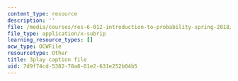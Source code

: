 ```yaml
---
content_type: resource
description: ''
file: /media/courses/res-6-012-introduction-to-probability-spring-2018/7d9f74cd538278a801e2631e252b04b5_Ne2lmAZI4-I.srt
file_type: application/x-subrip
learning_resource_types: []
ocw_type: OCWFile
resourcetype: Other
title: 3play caption file
uid: 7d9f74cd-5382-78a8-01e2-631e252b04b5
---
```

